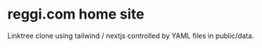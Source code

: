 # reggi.com home site

Linktree clone using tailwind / nextjs controlled by YAML files in public/data.